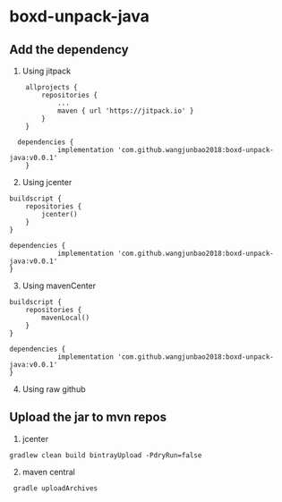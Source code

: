 # boxd-unpack-java

##  Add the dependency

1.  Using jitpack

```
	allprojects {
		repositories {
			...
			maven { url 'https://jitpack.io' }
		}
	}
  
  dependencies {
	        implementation 'com.github.wangjunbao2018:boxd-unpack-java:v0.0.1'
	}
```

2. Using jcenter

```
buildscript {
    repositories {
        jcenter()
    }
}

dependencies {
	        implementation 'com.github.wangjunbao2018:boxd-unpack-java:v0.0.1'
}
```

3. Using mavenCenter

```
buildscript {
    repositories {
        mavenLocal()
    }
}

dependencies {
	        implementation 'com.github.wangjunbao2018:boxd-unpack-java:v0.0.1'
}
```

4. Using raw github



## Upload the jar to mvn repos

1.  jcenter

```
gradlew clean build bintrayUpload -PdryRun=false

```

2. maven central

```
 gradle uploadArchives
```


